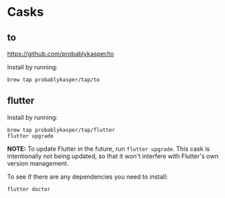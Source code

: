 # Casks

## to
https://github.com/probablykasper/to

Install by running:
```
brew tap probablykasper/tap/to
```

## flutter
Install by running:
```
brew tap probablykasper/tap/flutter
flutter upgrade
```
**NOTE:** To update Flutter in the future, run `flutter upgrade`. This cask is intentionally not being updated, so that it won't interfere with Flutter's own version management.

To see if there are any dependencies you need to install:
```
flutter doctor
```
